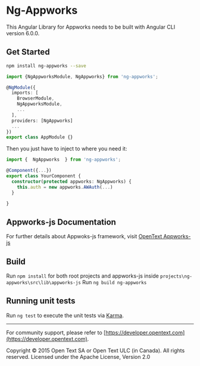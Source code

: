 # Ng-Appworks

This Angular Library for Appworks needs to be built with Angular CLI version 6.0.0.

## Get Started

```bash
npm install ng-appworks --save
```
```typescript
import {NgAppworksModule, NgAppworks} from 'ng-appworks';

@NgModule({
  imports: [
    BrowserModule,
    NgAppworksModule,
    ...
  ],
  providers: [NgAppworks]
  ...
})
export class AppModule {}
```
Then you just have to inject to where you need it:

```typescript
import {  NgAppworks  } from 'ng-appworks';

@Component({...})
export class YourComponent {
  constructor(protected appworks: NgAppworks) {
    this.auth = new appworks.AWAuth(...)
  }

}
```
## Appworks-js Documentation
For further details about Appwoks-js framework, visit [OpenText Appworks-js](https://github.com/opentext/appworks-js)

## Build
Run `npm install` for both root projects and appworks-js inside `projects\ng-appworks\src\lib\appworks-js`
Run `ng build ng-appworks`


## Running unit tests
Run `ng test` to execute the unit tests via [Karma](https://karma-runner.github.io).

----

For community support, please refer to [https://developer.opentext.com](https://developer.opentext.com).

Copyright © 2015 Open Text SA or Open Text ULC (in Canada). All rights reserved.
Licensed under the Apache License, Version 2.0

